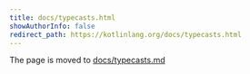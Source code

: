 ```yaml
---
title: docs/typecasts.html
showAuthorInfo: false
redirect_path: https://kotlinlang.org/docs/typecasts.html
---
```


The page is moved to [docs/typecasts.md](docs/typecasts.md)
